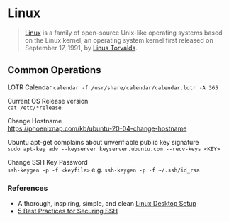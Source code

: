 # Linux

> [Linux](https://en.wikipedia.org/wiki/Linux) is a family of open-source Unix-like operating systems based on the Linux kernel, an operating system kernel first released on September 17, 1991, by [Linus Torvalds](https://en.wikipedia.org/wiki/Linus_Torvalds).

## Common Operations

LOTR Calendar
`calendar -f /usr/share/calendar/calendar.lotr -A 365`

Current OS Release version\
`cat /etc/*release`

Change Hostname\
https://phoenixnap.com/kb/ubuntu-20-04-change-hostname

Ubuntu apt-get complains about unverifiable public key signature\
`sudo apt-key adv --keyserver keyserver.ubuntu.com --recv-keys <KEY>`

Change SSH Key Password\
`ssh-keygen -p -f <keyfile>`
e.g. `ssh-keygen -p -f ~/.ssh/id_rsa`

### References

- A thorough, inspiring, simple, and clean [Linux Desktop Setup](https://hookrace.net/blog/linux-desktop-setup/)
- [5 Best Practices for Securing SSH](https://goteleport.com/blog/5-ssh-best-practices/)